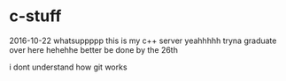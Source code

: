 # c-stuff

2016-10-22
whatsuppppp this is my c++ server yeahhhhh tryna graduate over here hehehhe better be done by the 26th 

i dont understand how git works
